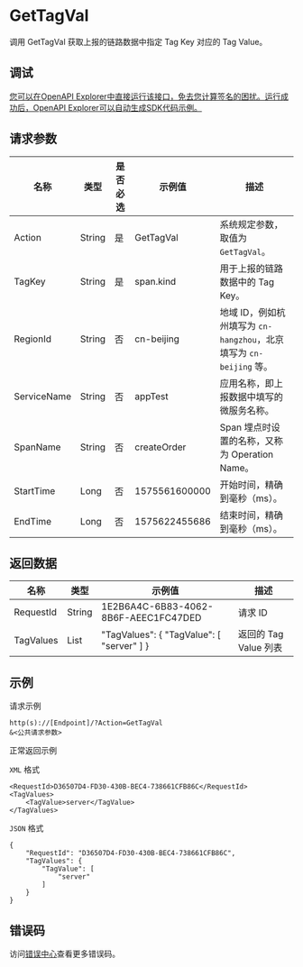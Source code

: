 # GetTagVal

调用 GetTagVal 获取上报的链路数据中指定 Tag Key 对应的 Tag Value。

## 调试

[您可以在OpenAPI Explorer中直接运行该接口，免去您计算签名的困扰。运行成功后，OpenAPI Explorer可以自动生成SDK代码示例。](https://api.aliyun.com/#product=xtrace&api=GetTagVal&type=RPC&version=2019-08-08)

## 请求参数

|名称|类型|是否必选|示例值|描述|
|--|--|----|---|--|
|Action|String|是|GetTagVal|系统规定参数，取值为 `GetTagVal`。 |
|TagKey|String|是|span.kind|用于上报的链路数据中的 Tag Key。 |
|RegionId|String|否|cn-beijing|地域 ID，例如杭州填写为 `cn-hangzhou`，北京填写为 `cn-beijing` 等。 |
|ServiceName|String|否|appTest|应用名称，即上报数据中填写的微服务名称。 |
|SpanName|String|否|createOrder|Span 埋点时设置的名称，又称为 Operation Name。 |
|StartTime|Long|否|1575561600000|开始时间，精确到毫秒（ms）。 |
|EndTime|Long|否|1575622455686|结束时间，精确到毫秒（ms）。 |

## 返回数据

|名称|类型|示例值|描述|
|--|--|---|--|
|RequestId|String|1E2B6A4C-6B83-4062-8B6F-AEEC1FC47DED|请求 ID |
|TagValues|List|"TagValues": \{ "TagValue": \[ "server" \] \}|返回的 Tag Value 列表 |

## 示例

请求示例

```
http(s)://[Endpoint]/?Action=GetTagVal
&<公共请求参数>
```

正常返回示例

`XML` 格式

```
<RequestId>D36507D4-FD30-430B-BEC4-738661CFB86C</RequestId>
<TagValues>
    <TagValue>server</TagValue>
</TagValues>
```

`JSON` 格式

```
{
	"RequestId": "D36507D4-FD30-430B-BEC4-738661CFB86C",
	"TagValues": {
		"TagValue": [
			"server"
		]
	}
}
```

## 错误码

访问[错误中心](https://error-center.aliyun.com/status/product/xtrace)查看更多错误码。

